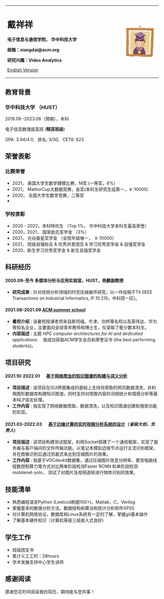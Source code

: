 <div>
<table border="0">
  <tr>
    <td width="75%">
      <h1>戴祥祥</h1>
      <p><b>电子信息与通信学院， 华中科技大学</b></p>
      <p><b>邮箱：xiangdai@acm.org</b></p>
      <p><b>研究兴趣：Video Analytics </b></p>
      <p><a href="/index-en.html">English Version</a></p>
    </td>
    <td width="25%">
      <img src="/sample.jpg" width="100%">
    </td>
  </tr>
</table>
</div>

## 教育背景
### 华中科技大学 （HUST）
2019.09 -2023.06（预期），本科
 
电子信息数理提高班 (**精英班级**)
 
GPA: 3.94/4.0,&ensp; 排名: 3/30,&ensp; CET6: 623 


## 荣誉表彰
### 比赛荣誉
- 2021， 美国大学生数学建模比赛，M奖 (一等奖，6%）
- 2021， MathorCup大数据竞赛，金奖(本科生研究生组第一，￥:10000）
-	2020， 全国大学生数学竞赛，二等奖
-	
### 学校表彰
- 2020 - 2022，本科特优生 （Top 1%， 华中科技大学本科生最高荣誉）
- 2020，2021， 国家励志奖学金 （3%）
- 2021， 光谷晨星奖学金 （全院年级唯一， ￥:10000）
- 2021， 院级自强标兵 & 优秀共青团员 & 学习优秀奖学金 & 自强奖学金
- 2020，新生学习优秀奖学金 & 新生自强奖学金

## 科研经历
####  2020.09-至今 多媒体分析与应用实验室，HUST，杨鹏副教授
- **研究成果** : 针对视频分析领域的时空压缩展开研究，以一作投稿于TII (IEEE Transactions on Industrial Informatics, IF:10.215，中科院一区)。
####  2021.08-2021.09  [ACM summer school](https://europe.acm.org/hpc-summer-school)     
- **暑校介绍** : 该暑校授课老师来自斯坦福、牛津、剑桥等名校以及英伟达、华为等知名企业，主要面向全球青年教师和博士生，仅录取了极少数本科生。
- **内容描述** : 主题 _HPC computer architectures for AI and dedicated applications._ &ensp;  我成功获取ACM学生会员和荣誉证书 (the best performing students)。

## 项目研究
####  2021.10-2022.01  &emsp; [基于网络爬虫的知识图谱的构建与词义分析](https://github.com/daixiangxiang/Crawler-knowledge-map-NLP.git)  
- **项目描述** : 该项目在GUI界面集成的基础上支持将爬取的网页数据清洗，并利用图形数据库构建知识图谱，同时支持对爬取内容的词频统计和情感分析等基本NLP语言处理。
- **工作内容** : 我实现了网络数据爬取，数据清洗，以及知识图谱创建和搜索功能的实现。


####  2021.03-2022.03 &emsp; [基于边缘计算的实时视频分析系统的设计](https://github.com/daixiangxiang/object-detection.git)（_省级大创，负责人_） 
- **项目描述** : 该项目构建测试框架，利用Socket搭建了一个通信框架，实现了服务器与客户端间的文件传输功能。以笔记本模拟边缘节点运行主流识别框架，并在图像识别后通过剪裁式来达到压缩图片的效果。
- **工作内容** : 我基于VOCdevkit数据集，通过压缩图片改变分辨率、更改电脑线程数控制算力等方式对比两单阶段检测Faster RCNN 和单阶段检测mobilenet-yolo， 测试了对图片及视频逐帧进行物体识别的效果。

## 技能清单
- 熟悉编程语言Python (Leetcod刷题100+)，Matlab，C，Verilog
- 掌握基本的数值分析方法，数据结构和算法和统计分析软件SPSS
- 对计算机网络协议，数据库和Linux系统有一定的了解，掌握git基本操作
- 了解基本硬件知识（计算机等级三级嵌入式良好)

## 学生工作
- 班级团支书
- 累计义工工时：28hours
- 学术发展支持中心学生讲师

## 感谢阅读
感谢您花时间阅读我的简历，期待能与您共事！
